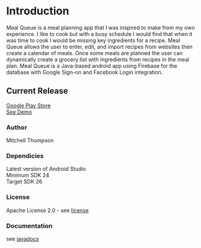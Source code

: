 # Introduction 

Meal Queue is a meal planning app that I was inspired to make from my own experience. I like to cook but with a busy schedule I would find that when it was time to cook I would be missing key ingredients for a recipe. Meal Queue allows the user to enter, edit, and import recipes from websites then create a calendar of meals. Once some meals are planned the user can dynamically create a grocery list with ingredients from recipes in the meal plan. Meal Queue is a Java-based android app using Firebase for the database with Google Sign-on and Facebook Login integration.

## Current Release
[Google Play Store](https://play.google.com/store/apps/details?id=com.mitchlthompson.mealqueue)  
[See Demo](https://www.youtube.com/watch?v=VBhRJmLxnnM)

### Author
Mitchell Thompson

### Dependicies
Latest version of Android Studio  
Minimum SDK 24  
Target SDK 26  

### License
Apache License 2.0 - see [license](https://github.com/mitchthompson/mealqueue/blob/master/LICENSE)

### Documentation 
see [javadocs](https://mitchthompson.github.io/mealqueue/)

